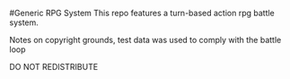 #Generic RPG System
This repo features a turn-based action rpg battle system.

Notes on copyright grounds, test data was used to comply with the battle loop

DO NOT REDISTRIBUTE
